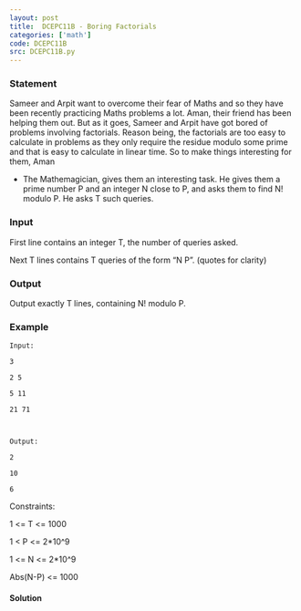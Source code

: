 ```yaml
---
layout: post
title:  DCEPC11B - Boring Factorials
categories: ['math']
code: DCEPC11B
src: DCEPC11B.py
---
```


### **Statement**

Sameer and Arpit want to overcome their fear of Maths and so they have been
recently practicing Maths problems a lot. Aman, their friend has been helping
them out. But as it goes, Sameer and Arpit have got bored of problems
involving factorials. Reason being, the factorials are too easy to calculate
in problems as they only require the residue modulo some prime and that is
easy to calculate in linear time. So to make things interesting for them, Aman
- The Mathemagician, gives them an interesting task. He gives them a prime
number P and an integer N close to P, and asks them to find N! modulo P. He
asks T such queries.

### Input

First line contains an integer T, the number of queries asked.

Next T lines contains T queries of the form “N P”. (quotes for clarity)

### Output

Output exactly T lines, containing N! modulo P.

### Example

    
    
    Input:
    3
    2 5
    5 11
    21 71
    
    Output:
    2
    10
    6

Constraints:

1 <= T <= 1000

1 < P <= 2*10^9

1 <= N <= 2*10^9

Abs(N-P) <= 1000



#### **Solution**



